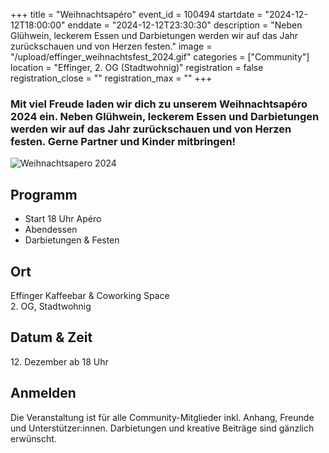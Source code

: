 +++
title = "Weihnachtsapéro"
event_id = 100494
startdate = "2024-12-12T18:00:00"
enddate = "2024-12-12T23:30:30"
description = "Neben Glühwein, leckerem Essen und Darbietungen werden wir auf das Jahr zurückschauen und von Herzen festen."
image = "/upload/effinger_weihnachtsfest_2024.gif"
categories = ["Community"]
location = "Effinger, 2. OG (Stadtwohnig)"
registration = false
registration_close = ""
registration_max = ""
+++

### Mit viel Freude laden wir dich zu unserem Weihnachtsapéro 2024 ein. Neben Glühwein, leckerem Essen und Darbietungen werden wir auf das Jahr zurückschauen und von Herzen festen. Gerne Partner und Kinder mitbringen!

![Weihnachtsapero 2024](/upload/effinger_weihnachtsfest_2024.gif)

## Programm

* Start 18 Uhr Apéro
* Abendessen
* Darbietungen & Festen

## Ort

Effinger Kaffeebar & Coworking Space \
﻿2. OG, Stadtwohnig

## Datum & Zeit

﻿12. Dezember ab 18 Uhr

## Anmelden

Die Veranstaltung ist für alle Community-Mitglieder inkl. Anhang, Freunde und Unterstützer:innen.
Darbietungen und kreative Beiträge sind gänzlich erwünscht.
